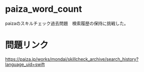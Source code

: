 # paiza_word_count
paizaのスキルチェック過去問題　検索履歴の保持に挑戦した。

# 問題リンク
https://paiza.jp/works/mondai/skillcheck_archive/search_history?language_uid=swift
